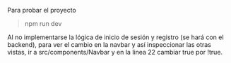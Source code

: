 Para probar el proyecto

> npm run dev

Al no implementarse la lógica de inicio de sesión y registro (se hará con el backend), para ver
el cambio en la navbar y así inspeccionar las otras vistas, ir a src/components/Navbar y en la
linea 22 cambiar true por !true.
